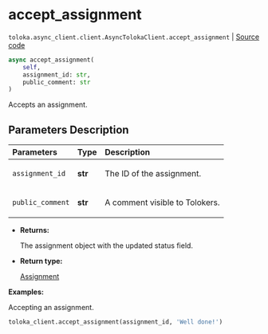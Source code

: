 # accept_assignment
`toloka.async_client.client.AsyncTolokaClient.accept_assignment` | [Source code](https://github.com/Toloka/toloka-kit/blob/v1.2.0.post1/src/async_client/client.py#L0)

```python
async accept_assignment(
    self,
    assignment_id: str,
    public_comment: str
)
```

Accepts an assignment.

## Parameters Description

| Parameters | Type | Description |
| :----------| :----| :-----------|
`assignment_id`|**str**|<p>The ID of the assignment.</p>
`public_comment`|**str**|<p>A comment visible to Tolokers.</p>

* **Returns:**

  The assignment object with the updated status field.

* **Return type:**

  [Assignment](toloka.client.assignment.Assignment.md)

**Examples:**

Accepting an assignment.

```python
toloka_client.accept_assignment(assignment_id, 'Well done!')
```
